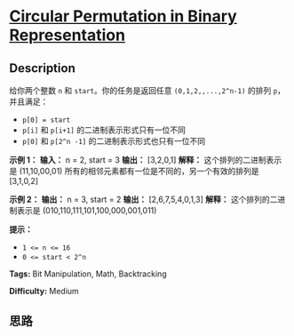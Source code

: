 # [Circular Permutation in Binary Representation][title]

## Description

给你两个整数 `n` 和 `start`。你的任务是返回任意 `(0,1,2,,...,2^n-1)` 的排列 `p`，并且满足：

  * `p[0] = start`
  * `p[i]` 和 `p[i+1]` 的二进制表示形式只有一位不同
  * `p[0]` 和 `p[2^n -1]` 的二进制表示形式也只有一位不同



**示例 1：**
            **输入：** n = 2, start = 3    **输出：** [3,2,0,1]    **解释：** 这个排列的二进制表示是 (11,10,00,01)         所有的相邻元素都有一位是不同的，另一个有效的排列是 [3,1,0,2]    

**示例 2：**
            **输出：** n = 3, start = 2    **输出：** [2,6,7,5,4,0,1,3]    **解释：** 这个排列的二进制表示是 (010,110,111,101,100,000,001,011)    



**提示：**

  * `1 <= n <= 16`
  * `0 <= start < 2^n`


**Tags:** Bit Manipulation, Math, Backtracking

**Difficulty:** Medium

## 思路

[title]: https://leetcode-cn.com/problems/circular-permutation-in-binary-representation
